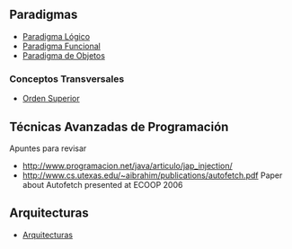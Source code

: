 Paradigmas
----------

-   [Paradigma Lógico](paradigma-logico.html)
-   [Paradigma Funcional](paradigma-funcional.html)
-   [Paradigma de Objetos](paradigma-de-objetos.html)

### Conceptos Transversales

-   [Orden Superior](orden-superior.html)

Técnicas Avanzadas de Programación
----------------------------------

Apuntes para revisar

-   <http://www.programacion.net/java/articulo/jap_injection/>
-   <http://www.cs.utexas.edu/~aibrahim/publications/autofetch.pdf> Paper about Autofetch presented at ECOOP 2006

Arquitecturas
-------------

-   [Arquitecturas](arquitecturas.html)

